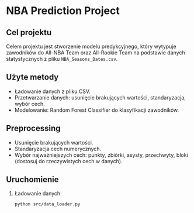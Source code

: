 # NBA Prediction Project

## Cel projektu
Celem projektu jest stworzenie modelu predykcyjnego, który wytypuje zawodników do All-NBA Team oraz All-Rookie Team na podstawie danych statystycznych z pliku `NBA_Seasons_Dates.csv`.

## Użyte metody
- Ładowanie danych z pliku CSV.
- Przetwarzanie danych: usunięcie brakujących wartości, standaryzacja, wybór cech.
- Modelowanie: Random Forest Classifier do klasyfikacji zawodników.

## Preprocessing
- Usunięcie brakujących wartości.
- Standaryzacja cech numerycznych.
- Wybór najważniejszych cech: punkty, zbiórki, asysty, przechwyty, bloki (dostosuj do rzeczywistych cech w danych).

## Uruchomienie
1. Ładowanie danych:
   ```bash
   python src/data_loader.py

